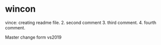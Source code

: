 # wincon

vince: creating readme file.
2. second comment
3. third comment.
4. fourth comment.

Master change form vs2019